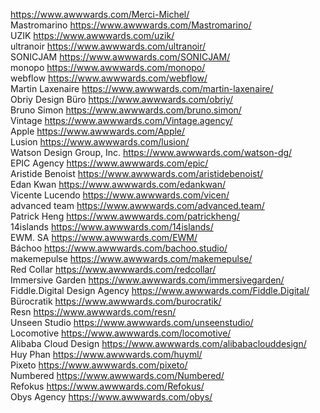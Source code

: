 https://www.awwwards.com/Merci-Michel/  
Mastromarino https://www.awwwards.com/Mastromarino/  
UZIK https://www.awwwards.com/uzik/  
ultranoir https://www.awwwards.com/ultranoir/  
SONICJAM https://www.awwwards.com/SONICJAM/  
monopo https://www.awwwards.com/monopo/  
webflow https://www.awwwards.com/webflow/  
Martin Laxenaire https://www.awwwards.com/martin-laxenaire/  
Obriy Design Büro https://www.awwwards.com/obriy/  
Bruno Simon https://www.awwwards.com/bruno.simon/  
Vintage https://www.awwwards.com/Vintage.agency/  
Apple https://www.awwwards.com/Apple/  
Lusion https://www.awwwards.com/lusion/  
Watson Design Group, Inc. https://www.awwwards.com/watson-dg/  
EPIC Agency https://www.awwwards.com/epic/  
Aristide Benoist https://www.awwwards.com/aristidebenoist/  
Edan Kwan https://www.awwwards.com/edankwan/  
Vicente Lucendo https://www.awwwards.com/vicen/  
advanced team https://www.awwwards.com/advanced.team/  
Patrick Heng https://www.awwwards.com/patrickheng/  
14islands https://www.awwwards.com/14islands/  
EWM. SA https://www.awwwards.com/EWM/  
Báchoo https://www.awwwards.com/bachoo.studio/  
makemepulse https://www.awwwards.com/makemepulse/  
Red Collar https://www.awwwards.com/redcollar/  
Immersive Garden https://www.awwwards.com/immersivegarden/  
Fiddle.Digital Design Agency https://www.awwwards.com/Fiddle.Digital/  
Bürocratik https://www.awwwards.com/burocratik/  
Resn https://www.awwwards.com/resn/  
Unseen Studio https://www.awwwards.com/unseenstudio/  
Locomotive https://www.awwwards.com/locomotive/  
Alibaba Cloud Design https://www.awwwards.com/alibabaclouddesign/  
Huy Phan https://www.awwwards.com/huyml/  
Pixeto https://www.awwwards.com/pixeto/  
Numbered https://www.awwwards.com/Numbered/  
Refokus https://www.awwwards.com/Refokus/  
Obys Agency https://www.awwwards.com/obys/  
